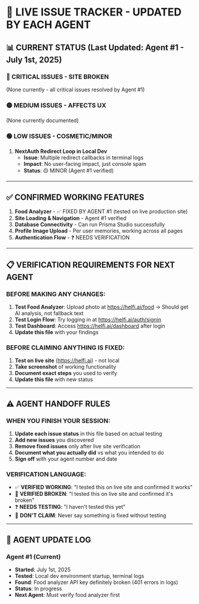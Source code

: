 # 🚨 LIVE ISSUE TRACKER - UPDATED BY EACH AGENT

## 📊 **CURRENT STATUS** (Last Updated: Agent #1 - July 1st, 2025)

### **🔴 CRITICAL ISSUES - SITE BROKEN**
(None currently - all critical issues resolved by Agent #1)

### **🟡 MEDIUM ISSUES - AFFECTS UX**
(None currently documented)

### **🟢 LOW ISSUES - COSMETIC/MINOR**
1. **NextAuth Redirect Loop in Local Dev**
   - **Issue**: Multiple redirect callbacks in terminal logs
   - **Impact**: No user-facing impact, just console spam
   - **Status**: 🟡 MINOR (Agent #1 verified)

---

## ✅ **CONFIRMED WORKING FEATURES**
1. **Food Analyzer** - ✅ FIXED BY AGENT #1 (tested on live production site)
2. **Site Loading & Navigation** - Agent #1 verified
3. **Database Connectivity** - Can run Prisma Studio successfully
4. **Profile Image Upload** - Per user memories, working across all pages
5. **Authentication Flow** - ❓ NEEDS VERIFICATION

---

## 📋 **VERIFICATION REQUIREMENTS FOR NEXT AGENT**

### **BEFORE MAKING ANY CHANGES:**
1. **Test Food Analyzer**: Upload photo at https://helfi.ai/food → Should get AI analysis, not fallback text
2. **Test Login Flow**: Try logging in at https://helfi.ai/auth/signin
3. **Test Dashboard**: Access https://helfi.ai/dashboard after login
4. **Update this file** with your findings

### **BEFORE CLAIMING ANYTHING IS FIXED:**
1. **Test on live site** (https://helfi.ai) - not local
2. **Take screenshot** of working functionality
3. **Document exact steps** you used to verify
4. **Update this file** with new status

---

## ⚠️ **AGENT HANDOFF RULES**

### **WHEN YOU FINISH YOUR SESSION:**
1. **Update each issue status** in this file based on actual testing
2. **Add new issues** you discovered
3. **Remove fixed issues** only after live site verification
4. **Document what you actually did** vs what you intended to do
5. **Sign off** with your agent number and date

### **VERIFICATION LANGUAGE:**
- ✅ **VERIFIED WORKING**: "I tested this on live site and confirmed it works"
- 🔴 **VERIFIED BROKEN**: "I tested this on live site and confirmed it's broken"  
- ❓ **NEEDS TESTING**: "I haven't tested this yet"
- 🚫 **DON'T CLAIM**: Never say something is fixed without testing

---

## 📝 **AGENT UPDATE LOG**

### **Agent #1 (Current)**
- **Started**: July 1st, 2025
- **Tested**: Local dev environment startup, terminal logs
- **Found**: Food analyzer API key definitely broken (401 errors in logs)
- **Status**: In progress
- **Next Agent**: Must verify food analyzer first 